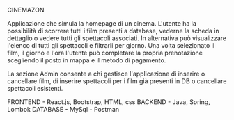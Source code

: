 CINEMAZON

Applicazione che simula la homepage di un cinema.
L'utente ha la possibilità di scorrere tutti i film presenti a database, vederne la scheda in dettaglio o vedere tutti gli spettacoli associati. In alternativa può visualizzare l'elenco di tutti gli spettacoli e filtrarli per giorno. Una volta selezionato il film, il giorno e l'ora l'utente può completare la propria prenotazione scegliendo il posto in mappa e il metodo di pagamento.

La sezione Admin consente a chi gestisce l'applicazione di inserire o cancellare film, di inserire spettacoli per i film già presenti in DB o cancellare spettacoli esistenti.

FRONTEND - React.js, Bootstrap, HTML, css
BACKEND - Java, Spring, Lombok
DATABASE - MySql - Postman

